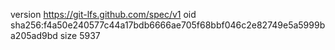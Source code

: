 version https://git-lfs.github.com/spec/v1
oid sha256:f4a50e240577c44a17bdb6666ae705f68bbf046c2e82749e5a5999ba205ad9bd
size 5937
